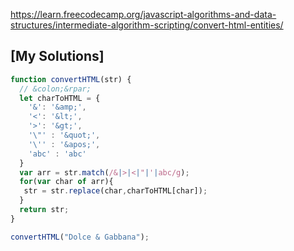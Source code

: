 https://learn.freecodecamp.org/javascript-algorithms-and-data-structures/intermediate-algorithm-scripting/convert-html-entities/

## [My Solutions]

```js
function convertHTML(str) {
  // &colon;&rpar;
  let charToHTML = {
    '&': '&amp;',
    '<': '&lt;',
    '>': '&gt;',
    '\"' : '&quot;',
    '\'' : '&apos;',
    'abc' : 'abc'
  }
  var arr = str.match(/&|>|<|"|'|abc/g);
  for(var char of arr){
   str = str.replace(char,charToHTML[char]);
  }
  return str;
}

convertHTML("Dolce & Gabbana");
```
